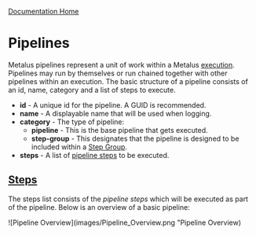[Documentation Home](readme.md)

# Pipelines
Metalus pipelines represent a unit of work within a Metalus [execution](executions.md). Pipelines may run by themselves 
or run chained together with other pipelines within an execution. The basic structure of a pipeline consists of an
id, name, category and a list of steps to execute.

* **id** - A unique id for the pipeline. A GUID is recommended.
* **name** - A displayable name that will be used when logging.
* **category** - The type of pipeline:
    * **pipeline** - This is the base pipeline that gets executed.
    * **step-group** - This designates that the pipeline is designed to be included within a [Step Group](step-groups.md).
* **steps** - A list of [pipeline steps](pipeline-steps.md) to be executed.

## [Steps](steps.md)
The steps list consists of the _pipeline steps_ which will be executed as part of the pipeline. Below is an overview of 
a basic pipeline: 

![Pipeline Overview](images/Pipeline_Overview.png "Pipeline Overview)
